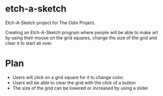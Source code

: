 # etch-a-sketch

Etch-A-Sketch project for The Odin Project.

Creating an Etch-A-Sketch program where people will be able to make art by using their mouse on the grid squares, change the size of the grid and clear it to start all over.

# Plan

* Users will click on a grid square for it to change color. 
* Users will be able to clear the grid with the click of a button 
* The size of the grid can be lowered or increased by using a slider


